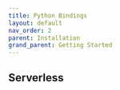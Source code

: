 ```yaml
---
title: Python Bindings
layout: default
nav_order: 2
parent: Installation
grand_parent: Getting Started
---
```


## Serverless
